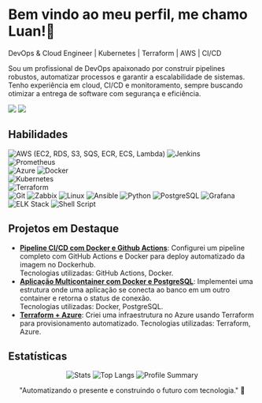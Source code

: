 # Bem vindo ao meu perfil, me chamo Luan!👋  
DevOps & Cloud Engineer | Kubernetes | Terraform | AWS | CI/CD  

Sou um profissional de DevOps apaixonado por construir pipelines robustos, automatizar processos e garantir a escalabilidade de sistemas. Tenho experiência em cloud, CI/CD e monitoramento, sempre buscando otimizar a entrega de software com segurança e eficiência.

<a href="https://www.linkedin.com/in/luancastrosilva/" target="_blank"><img src="https://img.shields.io/badge/-LinkedIn-%230077B5?style=for-the-badge&logo=linkedin&logoColor=white" target="_blank"></a>
<a href="mailto:luandecastrosilva@gmail.com"><img src="https://img.shields.io/badge/-Email-%23D14836?style=for-the-badge&logo=gmail&logoColor=white" target="_blank"></a>

## Habilidades  
![AWS (EC2, RDS, S3, SQS, ECR, ECS, Lambda)](https://img.shields.io/badge/AWS_(EC2,_RDS,_S3,_Lambda)-232F3E?style=flat&logo=amazon-aws&logoColor=white)
![Jenkins](https://img.shields.io/badge/Jenkins-D24939?style=flat&logo=jenkins&logoColor=white)  
![Prometheus](https://img.shields.io/badge/Prometheus-E6522C?style=flat&logo=prometheus&logoColor=white)  
![Azure](https://img.shields.io/badge/Azure-0078D4?style=flat&logo=microsoft-azure&logoColor=white)
![Docker](https://img.shields.io/badge/Docker-2496ED?style=flat&logo=docker&logoColor=white)  
![Kubernetes](https://img.shields.io/badge/Kubernetes-326CE5?style=flat&logo=kubernetes&logoColor=white)  
![Terraform](https://img.shields.io/badge/Terraform-623CE4?style=flat&logo=terraform&logoColor=white)  
![Git](https://img.shields.io/badge/Git-F05032?style=flat&logo=git&logoColor=white)
![Zabbix](https://img.shields.io/badge/Zabbix-D8121A?style=flat&logo=zabbix&logoColor=white)
![Linux](https://img.shields.io/badge/Linux-FCC624?style=flat&logo=linux&logoColor=black)
![Ansible](https://img.shields.io/badge/Ansible-E60000?style=flat&logo=ansible&logoColor=white)
![Python](https://img.shields.io/badge/Python-3776AB?style=flat&logo=python&logoColor=white)
![PostgreSQL](https://img.shields.io/badge/PostgreSQL-4169E1?style=flat&logo=postgresql&logoColor=white)
![Grafana](https://img.shields.io/badge/Grafana-F46800?style=flat&logo=grafana&logoColor=white)
![ELK Stack](https://img.shields.io/badge/ELK_Stack-005571?style=flat&logo=elastic&logoColor=white)
![Shell Script](https://img.shields.io/badge/Shell_Script-4EAA25?style=flat&logo=gnubash&logoColor=white)


## Projetos em Destaque  
- **[Pipeline CI/CD com Docker e Github Actions](https://github.com/luangitdev/pipeline-ci-cd-simples-docker-github)**: Configurei um pipeline completo com GitHub Actions e Docker para deploy automatizado da imagem no Dockerhub.  
  Tecnologias utilizadas: GitHub Actions, Docker.
- **[Aplicação Multicontainer com Docker e PostgreSQL](https://github.com/luangitdev/aplicacao-multi-container-com-docker)**: Implementei uma estrutura onde uma aplicação se conecta ao banco em um outro container e retorna o status de conexão.  
  Tecnologias utilizadas: Docker, PostgreSQL.
- **[Terraform + Azure](https://github.com/luangitdev/terraform-azure-instances)**: Criei uma infraestrutura no Azure usando Terraform para provisionamento automatizado.
  Tecnologias utilizadas: Terraform, Azure.

## Estatísticas  
<p align="center">
  <img src="https://github-readme-stats.vercel.app/api?username=luangitdev&show_icons=true&theme=merko" alt="Stats"/>
  <img src="https://github-readme-stats.vercel.app/api/top-langs/?username=luangitdev&layout=compact&theme=merko&hide=css,html" alt="Top Langs"/>
  <img src="https://github-profile-summary-cards.vercel.app/api/cards/profile-details?username=luangitdev&theme=dracula" alt="Profile Summary"/>
</p>

<p align="center">
  "Automatizando o presente e construindo o futuro com tecnologia." 🚀
</p>
